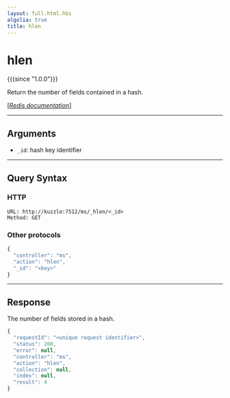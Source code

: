 ```yaml
---
layout: full.html.hbs
algolia: true
title: hlen
---
```


# hlen

{{{since "1.0.0"}}}

Return the number of fields contained in a hash.

[[_Redis documentation_]](https://redis.io/commands/hlen)

---

## Arguments

* `_id`: hash key identifier

---

## Query Syntax

### HTTP

```http
URL: http://kuzzle:7512/ms/_hlen/<_id>
Method: GET
```

### Other protocols

```js
{
  "controller": "ms",
  "action": "hlen",
  "_id": "<key>"
}
```

---

## Response

The number of fields stored in a hash.

```javascript
{
  "requestId": "<unique request identifier>",
  "status": 200,
  "error": null,
  "controller": "ms",
  "action": "hlen",
  "collection": null,
  "index": null,
  "result": 4
}
```
